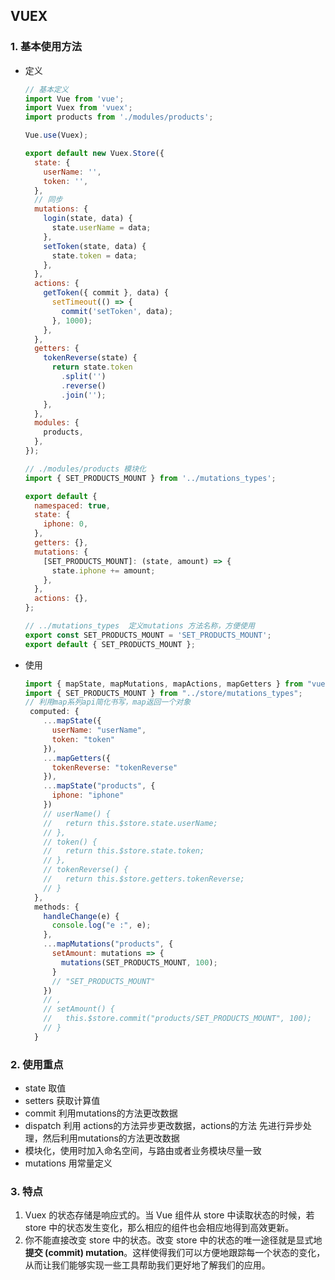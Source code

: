 

## VUEX

### 1. 基本使用方法

* 定义

  ```javascript
  // 基本定义
  import Vue from 'vue';
  import Vuex from 'vuex';
  import products from './modules/products';
  
  Vue.use(Vuex);
  
  export default new Vuex.Store({
    state: {
      userName: '',
      token: '',
    },
    // 同步
    mutations: {
      login(state, data) {
        state.userName = data;
      },
      setToken(state, data) {
        state.token = data;
      },
    },
    actions: {
      getToken({ commit }, data) {
        setTimeout(() => {
          commit('setToken', data);
        }, 1000);
      },
    },
    getters: {
      tokenReverse(state) {
        return state.token
          .split('')
          .reverse()
          .join('');
      },
    },
    modules: {
      products,
    },
  });
  ```

  ```javascript
  // ./modules/products 模块化
  import { SET_PRODUCTS_MOUNT } from '../mutations_types';
  
  export default {
    namespaced: true,
    state: {
      iphone: 0,
    },
    getters: {},
    mutations: {
      [SET_PRODUCTS_MOUNT]: (state, amount) => {
        state.iphone += amount;
      },
    },
    actions: {},
  };
  ```

  ```javascript
  // ../mutations_types  定义mutations 方法名称，方便使用
  export const SET_PRODUCTS_MOUNT = 'SET_PRODUCTS_MOUNT';
  export default { SET_PRODUCTS_MOUNT };
  ```

  

* 使用

  ```javascript
  import { mapState, mapMutations, mapActions, mapGetters } from "vuex";
  import { SET_PRODUCTS_MOUNT } from "../store/mutations_types";
  // 利用map系列api简化书写，map返回一个对象
   computed: {
      ...mapState({
        userName: "userName",
        token: "token"
      }),
      ...mapGetters({
        tokenReverse: "tokenReverse"
      }),
      ...mapState("products", {
        iphone: "iphone"
      })
      // userName() {
      //   return this.$store.state.userName;
      // },
      // token() {
      //   return this.$store.state.token;
      // },
      // tokenReverse() {
      //   return this.$store.getters.tokenReverse;
      // }
    },
    methods: {
      handleChange(e) {
        console.log("e :", e);
      },
      ...mapMutations("products", {
        setAmount: mutations => {
          mutations(SET_PRODUCTS_MOUNT, 100);
        }
        // "SET_PRODUCTS_MOUNT"
      })
      // ,
      // setAmount() {
      //   this.$store.commit("products/SET_PRODUCTS_MOUNT", 100);
      // }
    }
  ```

### 2. 使用重点

* state 取值
* setters 获取计算值
* commit 利用mutations的方法更改数据
* dispatch 利用 actions的方法异步更改数据，actions的方法 先进行异步处理，然后利用mutations的方法更改数据
* 模块化，使用时加入命名空间，与路由或者业务模块尽量一致
* mutations 用常量定义

### 3. 特点

1. Vuex 的状态存储是响应式的。当 Vue 组件从 store 中读取状态的时候，若 store 中的状态发生变化，那么相应的组件也会相应地得到高效更新。
2. 你不能直接改变 store 中的状态。改变 store 中的状态的唯一途径就是显式地**提交 (commit) mutation**。这样使得我们可以方便地跟踪每一个状态的变化，从而让我们能够实现一些工具帮助我们更好地了解我们的应用。

